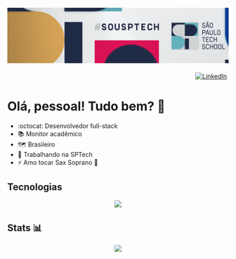 [![Header](https://raw.githubusercontent.com/MuriloSBarbosa/MuriloSBarbosa/main/capa.png)]()
<p align="right">
  <a href="https://www.linkedin.com/in/murilo-dos-santos-barbosa-097413216/">
    <img src="https://img.shields.io/badge/LinkedIn-0077B5?style=for-the-badge&logo=linkedin&logoColor=white" alt="LinkedIn" style="vertical-align:top; margin:4px">
  </a>
</p>

# Olá, pessoal! Tudo bem? 💫
- :octocat: Desenvolvedor full-stack
- 📚 Monitor acadêmico
- 🗺️ Brasileiro
- 🔭 Trabalhando na SPTech
- ⚡ Amo tocar Sax Soprano 🎷

## Tecnologias 
<p align="center">
  <a href="https://skillicons.dev">
    <img src="https://skillicons.dev/icons?i=spring,java,mysql,nodejs,sequelize,ts,vite,react,next,vue,figma,linux,aws,azure" />
  </a>
</p>

## Stats 📊
<p align="center">
    <img src="https://github-readme-stats.vercel.app/api/top-langs/?username=MuriloSBarbosa&layout=compact" />
</p>
